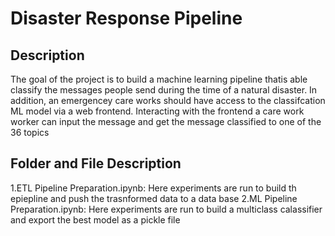 # Disaster Response Pipeline 

## Description 
The goal of the project is to build a machine learning pipeline thatis able classify the messages people send during the time of a natural disaster. In addition, an emergencey care works should have access to the classifcation ML model via a web frontend. Interacting with the frontend a care work worker can input the message and get the message classified to one of the 36 topics 

## Folder and File Description 
1.ETL Pipeline Preparation.ipynb: Here experiments are run to build th epiepline and push the trasnformed data to a data base 
2.ML Pipeline Preparation.ipynb: Here experiments are run to build a multiclass calassifier and export the best model as a pickle file 
